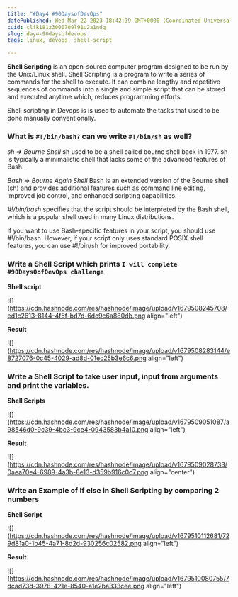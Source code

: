 ```yaml
---
title: "#Day4 #90DaysofDevOps"
datePublished: Wed Mar 22 2023 18:42:39 GMT+0000 (Coordinated Universal Time)
cuid: clfk181z3000709l91u2a1ndg
slug: day4-90daysofdevops
tags: linux, devops, shell-script

---
```


**Shell Scripting** is an open-source computer program designed to be run by the Unix/Linux shell. Shell Scripting is a program to write a series of commands for the shell to execute. It can combine lengthy and repetitive sequences of commands into a single and simple script that can be stored and executed anytime which, reduces programming efforts.

Shell scripting in Devops is is used to automate the tasks that used to be done manually conventionally.

### **What is** `#!/bin/bash?` **can we write** `#!/bin/sh` **as well?**

*sh =&gt; Bourne Shell* sh used to be a shell called bourne shell back in 1977. sh is typically a minimalistic shell that lacks some of the advanced features of Bash.

*Bash =&gt; Bourne Again Shell* Bash is an extended version of the Bourne shell (sh) and provides additional features such as command line editing, improved job control, and enhanced scripting capabilities.

*#!/bin/bash* specifies that the script should be interpreted by the Bash shell, which is a popular shell used in many Linux distributions.

If you want to use Bash-specific features in your script, you should use #!/bin/bash. However, if your script only uses standard POSIX shell features, you can use #!/bin/sh for improved portability.

### **Write a Shell Script which prints** `I will complete #90DaysOofDevOps challenge`

**Shell script**

![](https://cdn.hashnode.com/res/hashnode/image/upload/v1679508245708/ed1c2613-8144-4f5f-bd7d-6dc9c6a880db.png align="left")

**Result**

![](https://cdn.hashnode.com/res/hashnode/image/upload/v1679508283144/e8727076-0c45-4029-ad8d-01ec25b3e6c6.png align="left")

### Write a Shell Script to take user input, input from arguments and print the variables.

**Shell Scripts**

![](https://cdn.hashnode.com/res/hashnode/image/upload/v1679509051087/a98546d0-9c39-4bc3-9ce4-0943583b4a10.png align="left")

**Result**

![](https://cdn.hashnode.com/res/hashnode/image/upload/v1679509028733/0aea70e4-6989-4a3b-8e13-d359b916c0c7.png align="center")

### Write an Example of If else in Shell Scripting by comparing 2 numbers

**Shell Script**

![](https://cdn.hashnode.com/res/hashnode/image/upload/v1679510112681/729d81a0-1b45-4a71-8d2d-930256c02582.png align="left")

**Result**

![](https://cdn.hashnode.com/res/hashnode/image/upload/v1679510080755/7dcad73d-3978-421e-8540-a1e2ba333cee.png align="left")